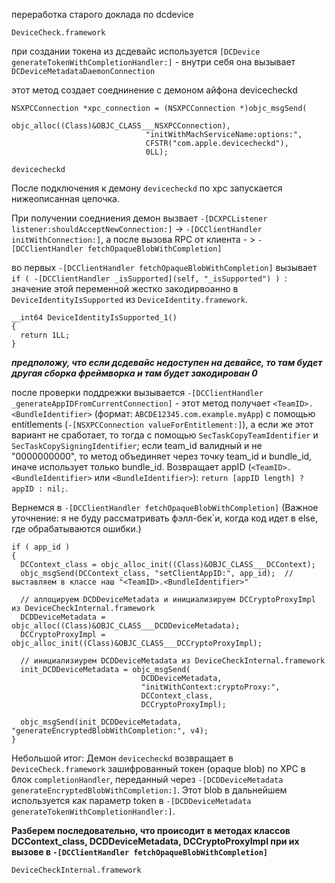 переработка старого доклада по dcdevice 


```DeviceCheck.framework```


при создании токена из дсдевайс используется ```[DCDevice generateTokenWithCompletionHandler:]``` - внутри себя она вызывает ```DCDeviceMetadataDaemonConnection```

этот метод создает соеднинение с демоном айфона devicecheckd
```objc
NSXPCConnection *xpc_connection = (NSXPCConnection *)objc_msgSend(
                              objc_alloc((Class)&OBJC_CLASS___NSXPCConnection),
                              "initWithMachServiceName:options:",
                              CFSTR("com.apple.devicecheckd"),
                              0LL);
```


```devicecheckd```


После подключения к демону ```devicecheckd``` по xpc запускается нижеописанная цепочка.


При получении соедниения демон вызвает ```-[DCXPCListener listener:shouldAcceptNewConnection:]``` -> ```-[DCClientHandler initWithConnection:]```, а после вызова RPC от клиента - > ```-[DCClientHandler fetchOpaqueBlobWithCompletion]```


во первых  ```-[DCClientHandler fetchOpaqueBlobWithCompletion]``` вызывает ```if ( -[DCClientHandler _isSupported](self, "_isSupported") ) ```: значение этой переменной жестко закодирвоанно в ```DeviceIdentityIsSupported``` из ```DeviceIdentity.framework```.
```objc
__int64 DeviceIdentityIsSupported_1()
{
  return 1LL;
}
```
***предположу, что если дсдевайс недоступен на девайсе, то там будет другая сборка фреймворка и там будет закодирован 0***


после проверки поддрежки вызывается ```-[DCClientHandler _generateAppIDFromCurrentConnection]``` - этот метод получает ```<TeamID>.<BundleIdentifier>``` (формат: ```ABCDE12345.com.example.myApp```) с помощью entitlements (```-[NSXPCConnection valueForEntitlement:]```), а если же этот вариант не сработает, то тогда с помощью ```SecTaskCopyTeamIdentifier``` и ```SecTaskCopySigningIdentifier```; если team_id валидный и не "0000000000", то метод объединяет через точку team_id и bundle_id, иначе использует только bundle_id. Возвращает appID (```<TeamID>.<BundleIdentifier>``` или ```<BundleIdentifier>```): ```return [appID length] ? appID : nil;```.


Вернемся в `-[DCClientHandler fetchOpaqueBlobWithCompletion]` (Важное уточнение: я не буду рассматривать фэлл-бек`и, когда код идет в else, где обрабатываются ошибки.)
```objc
if ( app_id )
{
  DCContext_class = objc_alloc_init((Class)&OBJC_CLASS___DCContext);
  objc_msgSend(DCContext_class, "setClientAppID:", app_id);  // выставляем в классе наш "<TeamID>.<BundleIdentifier>"

  // аллоцируем DCDDeviceMetadata и инициализируем DCCryptoProxyImpl из DeviceCheckInternal.framework
  DCDDeviceMetadata = objc_alloc((Class)&OBJC_CLASS___DCDDeviceMetadata);
  DCCryptoProxyImpl = objc_alloc_init((Class)&OBJC_CLASS___DCCryptoProxyImpl);

  // инициализиурем DCDDeviceMetadata из DeviceCheckInternal.framework
  init_DCDDeviceMetadata = objc_msgSend(
                             DCDDeviceMetadata,
                             "initWithContext:cryptoProxy:",
                             DCContext_class,
                             DCCryptoProxyImpl);

  objc_msgSend(init_DCDDeviceMetadata, "generateEncryptedBlobWithCompletion:", v4);
}
```


Небольшой итог: Демон ```devicecheckd``` возвращает в ```DeviceCheck.framework``` зашифрованный токен (opaque blob) по XPC в блок ```completionHandler```, переданный через ```-[DCDDeviceMetadata generateEncryptedBlobWithCompletion:]```. Этот blob в дальнейшем используется как параметр token в ```-[DCDDeviceMetadata generateTokenWithCompletionHandler:]```.



**Разберем последовательно, что происодит в методах классов DCContext_class, DCDDeviceMetadata, DCCryptoProxyImpl при их вызове в `-[DCClientHandler fetchOpaqueBlobWithCompletion]`**


```DeviceCheckInternal.framework```

